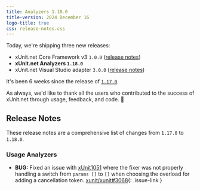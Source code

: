 ```yaml
---
title: Analyzers 1.18.0
title-version: 2024 December 16
logo-title: true
css: release-notes.css
---
```


Today, we're shipping three new releases:

* xUnit.net Core Framework v3 `1.0.0` ([release notes](/releases/v3/1.0.0))
* **xUnit.net Analyzers `1.18.0`**
* xUnit.net Visual Studio adapter `3.0.0` ([release notes](/releases/visualstudio/3.0.0))

It's been 6 weeks since the release of [`1.17.0`](1.17.0).

As always, we'd like to thank all the users who contributed to the success of xUnit.net through usage, feedback, and code. 🎉

## Release Notes

These release notes are a comprehensive list of changes from `1.17.0` to `1.18.0`.

### Usage Analyzers

* **BUG:** Fixed an issue with [xUnit1051](/xunit.analyzers/rules/xUnit1051) where the fixer was not properly handling a switch from `params []` to `[]` when choosing the overload for adding a cancellation token. [xunit/xunit#3068](https://github.com/xunit/xunit/issues/3068){: .issue-link }
